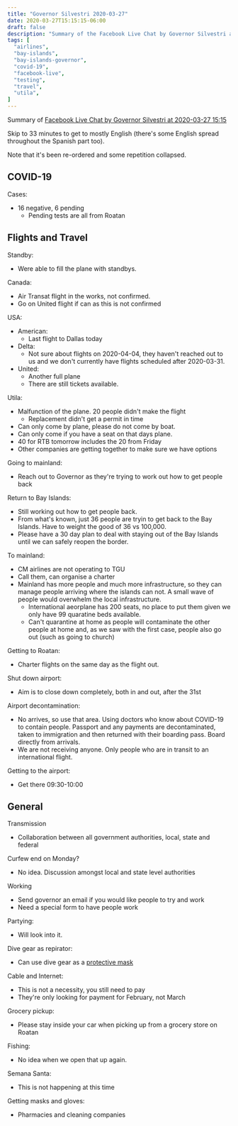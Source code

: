 ```yaml
---
title: "Governor Silvestri 2020-03-27"
date: 2020-03-27T15:15:15-06:00
draft: false
description: "Summary of the Facebook Live Chat by Governor Silvestri at 2020-03-27 15:15"
tags: [
  "airlines",
  "bay-islands",
  "bay-islands-governor",
  "covid-19",
  "facebook-live",
  "testing",
  "travel",
  "utila",
]
---
```


Summary of [Facebook Live Chat by Governor Silvestri at 2020-03-27
15:15](https://www.facebook.com/gobernacionislas/videos/280992849581495)

Skip to 33 minutes to get to mostly English (there's some English spread
throughout the Spanish part too).

Note that it's been re-ordered and some repetition collapsed.

COVID-19
-------

Cases:
* 16 negative, 6 pending
  * Pending tests are all from Roatan

Flights and Travel
------------------

Standby:
* Were able to fill the plane with standbys.

Canada:
* Air Transat flight in the works, not confirmed.
* Go on United flight if can as this is not confirmed

USA:
* American:
  * Last flight to Dallas today
* Delta:
  * Not sure about flights on 2020-04-04, they haven't reached out to us and we
    don't currently have flights scheduled after 2020-03-31.
* United:
  * Another full plane
  * There are still tickets available.

Utila:
* Malfunction of the plane. 20 people didn't make the flight
  * Replacement didn't get a permit in time
* Can only come by plane, please do not come by boat.
* Can only come if you have a seat on that days plane.
* 40 for RTB tomorrow includes the 20 from Friday
* Other companies are getting together to make sure we have options

Going to mainland:
* Reach out to Governor as they're trying to work out how to get people back

Return to Bay Islands:
* Still working out how to get people back.
* From what's known, just 36 people are tryin to get back to the Bay Islands.
  Have to weight the good of 36 vs 100,000.
* Please have a 30 day plan to deal with staying out of the Bay Islands until
  we can safely reopen the border.

To mainland:
* CM airlines are not operating to TGU
* Call them, can organise a charter
* Mainland has more people and much more infrastructure, so they can manage
  people arriving where the islands can not. A small wave of people would
  overwhelm the local infrastructure.
  * International aeorplane has 200 seats, no place to put them given we only
    have 99 quaratine beds available.
  * Can't quarantine at home as people will contaminate the other people at
    home and, as we saw with the first case, people also go out (such as going
    to church)

Getting to Roatan:
* Charter flights on the same day as the flight out.

Shut down airport:
* Aim is to close down completely, both in and out, after the 31st

Airport decontamination:
* No arrives, so use that area. Using doctors who know about COVID-19 to
  contain people. Passport and any payments are decontaminated, taken to
  immigration and then returned with their boarding pass. Board directly from
  arrivals.
* We are not receiving anyone. Only people who are in transit to an
  international flight.

Getting to the airport:
* Get there 09:30-10:00

General
-------

Transmission
* Collaboration between all government authorities, local, state and federal

Curfew end on Monday?
* No idea. Discussion amongst local and state level authorities

Working
* Send governor an email if you would like people to try and work
* Need a special form to have people work

Partying:
* Will look into it.

Dive gear as repirator:
* Can use dive gear as a [protective
  mask](https://www.scubadivermag.com/ocean-reef-launches-adaptor-to-change-full-face-snorkel-mask-into-covid-19-protective-mask)

Cable and Internet:
* This is not a necessity, you still need to pay
* They're only looking for payment for February, not March

Grocery pickup:
* Please stay inside your car when picking up from a grocery store on Roatan

Fishing:
* No idea when we open that up again.

Semana Santa:
* This is not happening at this time

Getting masks and gloves:
* Pharmacies and cleaning companies
